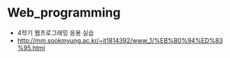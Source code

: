 # Web_programming

- 4학기 웹프로그래밍 응용 실습 
- http://mm.sookmyung.ac.kr/~it1814392/www_1/%EB%B0%94%ED%83%95.html

